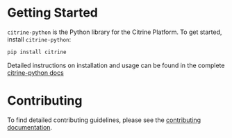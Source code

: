 # Getting Started
`citrine-python` is the Python library for the Citrine Platform. To get started, install `citrine-python`:

```bash
pip install citrine
```

Detailed instructions on installation and usage can be found in the complete [citrine-python docs](https://citrineinformatics.github.io/citrine-python/index.html)

# Contributing

To find detailed contributing guidelines, please see the [contributing documentation](https://github.com/CitrineInformatics/citrine-python/blob/main/CONTRIBUTING.md).


